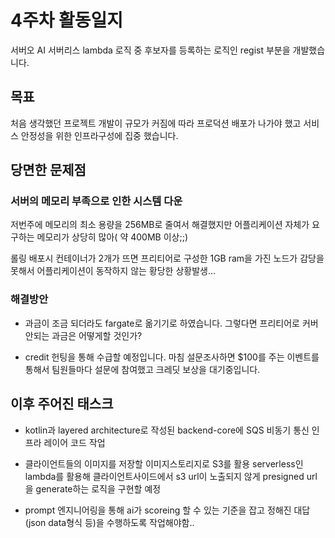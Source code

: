 # 4주차 활동일지
서버오
AI 서버리스 lambda 로직 중 후보자를 등록하는 로직인 regist 부분을 개발했습니다.

## 목표 

처음 생각했던 프로젝트 개발이 규모가 커짐에 따라 프로덕션 배포가 나가야 했고 서비스 안정성을 위한 인프라구성에 집중 했습니다.

## 당면한 문제점


### 서버의 메모리 부족으로 인한 시스템 다운

저번주에 메모리의 최소 용량을 256MB로 줄여서 해결했지만 어플리케이션 자체가 요구하는 메모리가 상당히 많아( 약 400MB 이상;;)

롤링 배포시 컨테이너가 2개가 뜨면 프리티어로 구성한 1GB ram을 가진 노드가 감당을 못해서 어플리케이션이 동작하지 않는 황당한 상황발생...

### 해결방안

- 과금이 조금 되더라도 fargate로 옮기기로 하였습니다. 그렇다면 프리티어로 커버안되는 과금은 어떻게할 것인가? 

- credit 헌팅을 통해 수급할 예정입니다. 마침 설문조사하면 $100를 주는 이벤트를 통해서 팀원들마다 설문에 참여했고 크레딧 보상을 대기중입니다.

## 이후 주어진 태스크

- kotlin과 layered architecture로 작성된 backend-core에 SQS 비동기 통신 인프라 레이어 코드 작업 

- 클라이언트들의 이미지를 저장할 이미지스토리지로 S3를 활용 serverless인 lambda를 활용해 클라이언트사이드에서 s3 url이 노출되지 않게 presigned url 을 generate하는 로직을 구현할 예정

- prompt 엔지니어링을 통해 ai가 scoreing 할 수 있는 기준을 잡고 정해진 대답(json data형식 등)을 수행하도록 작업해야함..
